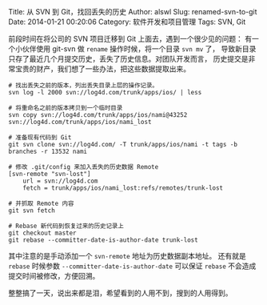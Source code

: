 Title: 从 SVN 到 Git，找回丢失的历史
Author: alswl
Slug: renamed-svn-to-git
Date: 2014-01-21 00:20:06
Category: 软件开发和项目管理
Tags: SVN, Git

前段时间在将公司的 SVN 项目迁移到 Git 上面去，遇到一个很少见的问题：
有一个小伙伴使用 git-svn 做 `rename` 操作时候，将一个目录 `svn mv` 了，
导致新目录只存了最近几个月提交历史，丢失了历史信息。对团队开发而言，
历史提交是非常宝贵的财产，我们想了一些办法，把这些数据提取出来。

<!-- more -->

```
# 找出丢失之前的版本，列出丢失目录上层的操作记录。
svn log -l 2000 svn://log4d.com/trunk/apps/ios/ | less

# 将重命名之前的版本拷贝到一个临时目录
svn copy svn://log4d.com/trunk/apps/ios/nami@43252 svn://log4d.com/trunk/apps/ios/nami_lost

# 准备现有代码到 Git
git svn clone svn://log4d.com/ -T trunk/apps/ios/nami -t tags -b branches -r 13532 nami

# 修改 .git/config 来加入丢失的历史数据 Remote
[svn-remote "svn-lost"]
	url = svn://log4d.com
	fetch = trunk/apps/ios/nami_lost:refs/remotes/trunk-lost

# 并抓取 Remote 内容
git svn fetch

# Rebase 新代码到恢复过来的历史记录上
git checkout master
git rebase --committer-date-is-author-date trunk-lost
```

其中注意的是手动添加一个 `svn-remote` 地址为历史数据副本地址。
还有就是 `rebase` 时候参数 `--committer-date-is-author-date`
可以保证 `rebase` 不会造成提交时间被修改，方便回溯。

整整搞了一天，说出来都是泪，希望看到的人用不到，搜到的人用得到。
